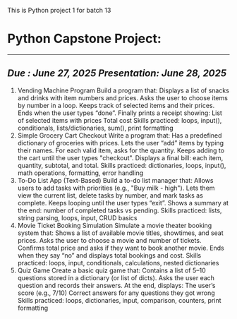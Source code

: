 
This is Python project 1 for batch 13

# Python Capstone Project:
---------------
*Due :               June 27, 2025*
*Presentation:  June 28, 2025*
----------------
 1. Vending Machine Program
Build a program that:
Displays a list of snacks and drinks with item numbers and prices.
Asks the user to choose items by number in a loop.
Keeps track of selected items and their prices.
Ends when the user types “done”.
Finally prints a receipt showing:
List of selected items with prices
Total cost
Skills practiced: loops, input(), conditionals, lists/dictionaries, sum(), print formatting
2. Simple Grocery Cart Checkout
Write a program that:
Has a predefined dictionary of groceries with prices.
Lets the user “add” items by typing their names.
For each valid item, asks for the quantity.
Keeps adding to the cart until the user types "checkout".
Displays a final bill: each item, quantity, subtotal, and total.
Skills practiced: dictionaries, loops, input(), math operations, formatting, error handling
3. To-Do List App (Text-Based)
Build a to-do list manager that:
Allows users to add tasks with priorities (e.g., "Buy milk - high").
Lets them view the current list, delete tasks by number, and mark tasks as complete.
Keeps looping until the user types “exit”.
Shows a summary at the end: number of completed tasks vs pending.
Skills practiced: lists, string parsing, loops, input, CRUD basics
4. Movie Ticket Booking Simulation
Simulate a movie theater booking system that:
Shows a list of available movie titles, showtimes, and seat prices.
Asks the user to choose a movie and number of tickets.
Confirms total price and asks if they want to book another movie.
Ends when they say “no” and displays total bookings and cost.
Skills practiced: loops, input, conditionals, calculations, nested dictionaries
5. Quiz Game
Create a basic quiz game that:
Contains a list of 5–10 questions stored in a dictionary (or list of dicts).
Asks the user each question and records their answers.
At the end, displays:
The user’s score (e.g., 7/10)
Correct answers for any questions they got wrong
Skills practiced: loops, dictionaries, input, comparison, counters, print formatting













